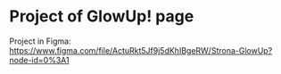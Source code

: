# Project of GlowUp! page
Project in Figma: https://www.figma.com/file/ActuRkt5Jf9j5dKhIBgeRW/Strona-GlowUp?node-id=0%3A1
